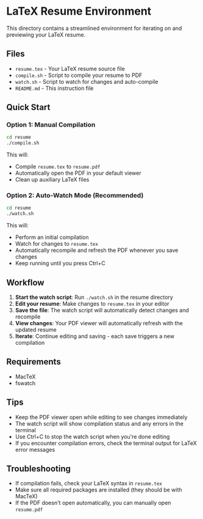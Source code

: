 # LaTeX Resume Environment

This directory contains a streamlined environment for iterating on and previewing your LaTeX resume.

## Files

- `resume.tex` - Your LaTeX resume source file
- `compile.sh` - Script to compile your resume to PDF
- `watch.sh` - Script to watch for changes and auto-compile
- `README.md` - This instruction file

## Quick Start

### Option 1: Manual Compilation

```bash
cd resume
./compile.sh
```

This will:

- Compile `resume.tex` to `resume.pdf`
- Automatically open the PDF in your default viewer
- Clean up auxiliary LaTeX files

### Option 2: Auto-Watch Mode (Recommended)

```bash
cd resume
./watch.sh
```

This will:

- Perform an initial compilation
- Watch for changes to `resume.tex`
- Automatically recompile and refresh the PDF whenever you save changes
- Keep running until you press Ctrl+C

## Workflow

1. **Start the watch script**: Run `./watch.sh` in the resume directory
2. **Edit your resume**: Make changes to `resume.tex` in your editor
3. **Save the file**: The watch script will automatically detect changes and recompile
4. **View changes**: Your PDF viewer will automatically refresh with the updated resume
5. **Iterate**: Continue editing and saving - each save triggers a new compilation

## Requirements

- MacTeX
- fswatch

## Tips

- Keep the PDF viewer open while editing to see changes immediately
- The watch script will show compilation status and any errors in the terminal
- Use Ctrl+C to stop the watch script when you're done editing
- If you encounter compilation errors, check the terminal output for LaTeX error messages

## Troubleshooting

- If compilation fails, check your LaTeX syntax in `resume.tex`
- Make sure all required packages are installed (they should be with MacTeX)
- If the PDF doesn't open automatically, you can manually open `resume.pdf`
